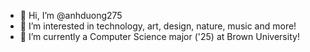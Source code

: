 - 👋 Hi, I’m @anhduong275
- 👀 I’m interested in technology, art, design, nature, music and more!
- 🌱 I’m currently a Computer Science major ('25) at Brown University!

<!---
anhduong275/anhduong275 is a ✨ special ✨ repository because its `README.md` (this file) appears on your GitHub profile.
You can click the Preview link to take a look at your changes.
--->
